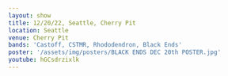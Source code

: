 ```yaml
---
layout: show
title: 12/20/22, Seattle, Cherry Pit
location: Seattle
venue: Cherry Pit
bands: 'Castoff, CSTMR, Rhododendron, Black Ends'
poster: '/assets/img/posters/BLACK ENDS DEC 20th POSTER.jpg'
youtube: hGCsdrzixlk
---
```


